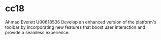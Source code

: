# cc18
Ahmad Everett U00618536
Develop an enhanced version of the platform's toolbar by incorporating new features that boost user interaction and provide a seamless experience.
